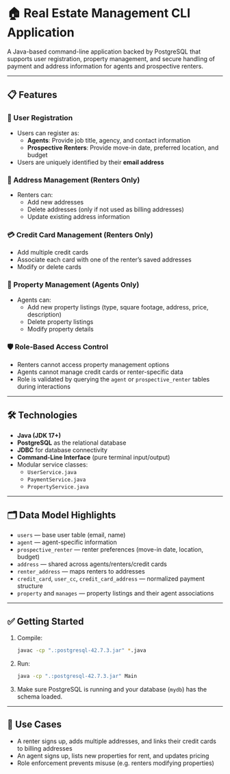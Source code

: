
# 🏠 Real Estate Management CLI Application

A Java-based command-line application backed by PostgreSQL that supports user registration, property management, and secure handling of payment and address information for agents and prospective renters.

---

## 📋 Features

### 👤 User Registration
- Users can register as:
  - **Agents**: Provide job title, agency, and contact information
  - **Prospective Renters**: Provide move-in date, preferred location, and budget
- Users are uniquely identified by their **email address**

### 📍 Address Management (Renters Only)
- Renters can:
  - Add new addresses
  - Delete addresses (only if not used as billing addresses)
  - Update existing address information

### 💳 Credit Card Management (Renters Only)
- Add multiple credit cards
- Associate each card with one of the renter’s saved addresses
- Modify or delete cards

### 🏢 Property Management (Agents Only)
- Agents can:
  - Add new property listings (type, square footage, address, price, description)
  - Delete property listings
  - Modify property details

### 🛡️ Role-Based Access Control
- Renters cannot access property management options
- Agents cannot manage credit cards or renter-specific data
- Role is validated by querying the `agent` or `prospective_renter` tables during interactions

---

## 🛠 Technologies

- **Java (JDK 17+)**
- **PostgreSQL** as the relational database
- **JDBC** for database connectivity
- **Command-Line Interface** (pure terminal input/output)
- Modular service classes:
  - `UserService.java`
  - `PaymentService.java`
  - `PropertyService.java`

---

## 🗂 Data Model Highlights

- `users` — base user table (email, name)
- `agent` — agent-specific information
- `prospective_renter` — renter preferences (move-in date, location, budget)
- `address` — shared across agents/renters/credit cards
- `renter_address` — maps renters to addresses
- `credit_card`, `user_cc`, `credit_card_address` — normalized payment structure
- `property` and `manages` — property listings and their agent associations

---

## ✅ Getting Started

1. Compile:
   ```bash
   javac -cp ".:postgresql-42.7.3.jar" *.java
   ```

2. Run:
   ```bash
   java -cp ".:postgresql-42.7.3.jar" Main
   ```

3. Make sure PostgreSQL is running and your database (`mydb`) has the schema loaded.

---

## 🚀 Use Cases

- A renter signs up, adds multiple addresses, and links their credit cards to billing addresses
- An agent signs up, lists new properties for rent, and updates pricing
- Role enforcement prevents misuse (e.g. renters modifying properties)

